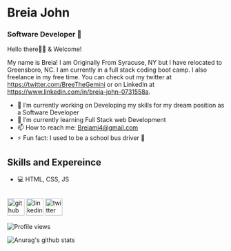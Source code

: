 # Breia John
### Software Developer 🚀

Hello there👋🏾 & Welcome!

My name is Breia! I am Originally From Syracuse, NY but I have relocated to Greensboro, NC. I am currently in a full stack coding boot camp. I also freelance in my free time. You can check out my twitter at https://twitter.com/BreeTheGemini or on LinkedIn at https://www.linkedin.com/in/breia-john-0731558a.

- 🔭 I’m currently working on Developing my skills for my dream position as a Software Developer 
- 🌱 I’m currently learning Full Stack web Development 
- 📫 How to reach me: Breiamj4@gmail.com 
- ⚡ Fun fact: I used to be a school bus driver 🚌


## Skills and Expereince
* 💻  HTML, CSS, JS


## 
[<img src='https://cdn.jsdelivr.net/npm/simple-icons@3.0.1/icons/github.svg' alt='github' height='40'>](https://github.com/BreiaJohn)  [<img src='https://cdn.jsdelivr.net/npm/simple-icons@3.0.1/icons/linkedin.svg' alt='linkedin' height='40'>](https://www.linkedin.com/in/https://www.linkedin.com/in/breia-john-0731558a//)  [<img src='https://cdn.jsdelivr.net/npm/simple-icons@3.0.1/icons/twitter.svg' alt='twitter' height='40'>](https://twitter.com/https://twitter.com/BreeTheGemini)  

![Profile views](https://gpvc.arturio.dev/BreiaJohn)  


![Anurag's github stats](https://github-readme-stats.vercel.app/api?username=BreiaJohn)
